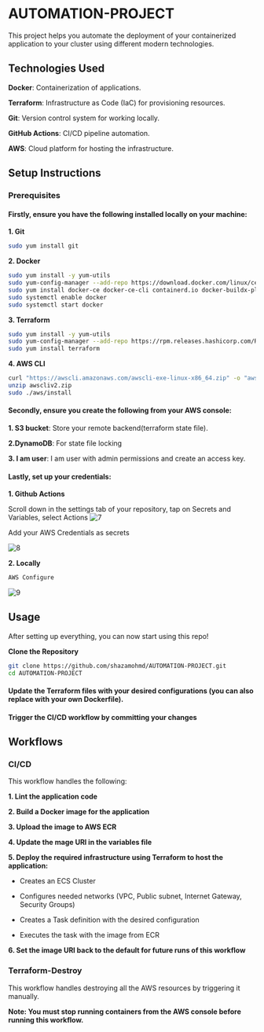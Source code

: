 # AUTOMATION-PROJECT
This project helps you automate the deployment of your containerized application to your cluster using different modern technologies.
## Technologies Used

**Docker**: Containerization of applications.

**Terraform**: Infrastructure as Code (IaC) for provisioning resources.

**Git**: Version control system for working locally.

**GitHub Actions**: CI/CD pipeline automation.

**AWS**: Cloud platform for hosting the infrastructure.

## Setup Instructions
### Prerequisites
#### **Firstly**, ensure you have the following installed locally on your machine:

**1. Git**

```bash
sudo yum install git      
```


**2. Docker**

```bash
sudo yum install -y yum-utils
sudo yum-config-manager --add-repo https://download.docker.com/linux/centos/docker-ce.repo
sudo yum install docker-ce docker-ce-cli containerd.io docker-buildx-plugin docker-compose-plugin 
sudo systemctl enable docker
sudo systemctl start docker    
```

**3. Terraform**
```bash
sudo yum install -y yum-utils
sudo yum-config-manager --add-repo https://rpm.releases.hashicorp.com/RHEL/hashicorp.repo
sudo yum install terraform    
```
**4. AWS CLI**
```bash
curl "https://awscli.amazonaws.com/awscli-exe-linux-x86_64.zip" -o "awscliv2.zip"
unzip awscliv2.zip
sudo ./aws/install      
```
#### **Secondly**, ensure you create the following from your AWS console:

**1.  S3 bucket**: Store your remote backend(terraform state file).

**2.DynamoDB**: For state file locking 

**3. I am user**: I am user with admin permissions and create an access key.

#### **Lastly**, set up your credentials:

**1. Github Actions**
 
Scroll down in the settings tab of your repository, tap on Secrets and Variables, select Actions 
![7](https://github.com/user-attachments/assets/f72c7ee8-db11-4421-87f1-5736eeab8f9b)

Add your AWS Credentials as secrets

![8](https://github.com/user-attachments/assets/23073f16-037f-4581-a057-c48fc37784ea)

**2. Locally**

```bash
AWS Configure       
```

![9](https://github.com/user-attachments/assets/bba434fa-8e98-4078-8c9f-74a42d2ec58b)

## Usage

After setting up everything, you can now start using this repo!

**Clone the Repository**

```bash
git clone https://github.com/shazamohmd/AUTOMATION-PROJECT.git
cd AUTOMATION-PROJECT     
```

#### Update the Terraform files with your desired configurations (you can also replace with your own Dockerfile).


#### Trigger the CI/CD workflow by committing your changes

## Workflows 
### CI/CD 
This workflow handles the following:

**1. Lint the application code**

**2. Build a Docker image for the application**

**3. Upload the image to AWS ECR**

**4. Update the mage URI in the variables file**

**5. Deploy the required infrastructure using Terraform to host the application:**

* Creates an ECS Cluster

* Configures needed networks (VPC, Public subnet, Internet Gateway, Security Groups)

* Creates a Task definition with the desired configuration

* Executes the task with the image from ECR

**6. Set the image URI back to the default for future runs of this workflow**

### Terraform-Destroy

This workflow handles destroying all the AWS resources by triggering it manually.

**Note: You must stop running containers from the AWS console before running this workflow.**


